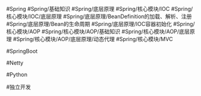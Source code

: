 #Spring
	#Spring/基础知识 
		#Spring/底层原理 
		#Spring/核心模块/IOC 
			#Spring/核心模块/IOC/底层原理
				#Spring/底层原理/BeanDefinition的加载、解析、注册 
				#Spring/底层原理/Bean的生命周期 
				#Spring/底层原理/IOC容器初始化 
		#Spring/核心模块/AOP 
			#Spring/核心模块/AOP/基础知识
			#Spring/核心模块/AOP/底层原理 
				#Spring/核心模块/AOP/底层原理/动态代理 
		#Spring/核心模块/MVC 
	
#SpringBoot

#Netty 

#Python 

#独立开发
